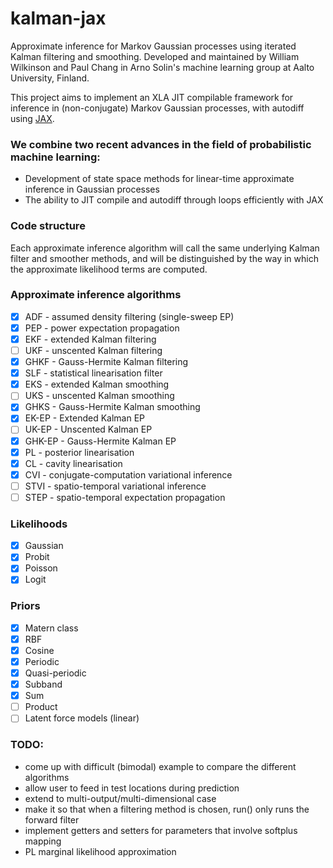 # kalman-jax
Approximate inference for Markov Gaussian processes using iterated Kalman filtering and smoothing. Developed and maintained by William Wilkinson and Paul Chang in Arno Solin's machine learning group at Aalto University, Finland.

This project aims to implement an XLA JIT compilable framework for inference in (non-conjugate) Markov Gaussian processes, with autodiff using [JAX](https://github.com/google/jax).

### We combine two recent advances in the field of probabilistic machine learning:
 - Development of state space methods for linear-time approximate inference in Gaussian processes
 - The ability to JIT compile and autodiff through loops efficiently with JAX

### Code structure
Each approximate inference algorithm will call the same underlying Kalman filter and smoother methods, and will be distinguished by the way in which the approximate likelihood terms are computed.

### Approximate inference algorithms
 - [x] ADF - assumed density filtering (single-sweep EP)
 - [x] PEP - power expectation propagation
 - [x] EKF - extended Kalman filtering
 - [ ] UKF - unscented Kalman filtering
 - [x] GHKF - Gauss-Hermite Kalman filtering
 - [x] SLF - statistical linearisation filter
 - [x] EKS - extended Kalman smoothing
 - [ ] UKS - unscented Kalman smoothing
 - [x] GHKS - Gauss-Hermite Kalman smoothing
 - [x] EK-EP - Extended Kalman EP
 - [ ] UK-EP - Unscented Kalman EP
 - [x] GHK-EP - Gauss-Hermite Kalman EP
 - [x] PL - posterior linearisation
 - [x] CL - cavity linearisation
 - [x] CVI - conjugate-computation variational inference
 - [ ] STVI - spatio-temporal variational inference
 - [ ] STEP - spatio-temporal expectation propagation

### Likelihoods
- [x] Gaussian
- [x] Probit
- [x] Poisson
- [x] Logit

### Priors
- [x] Matern class
- [x] RBF
- [x] Cosine
- [x] Periodic
- [x] Quasi-periodic
- [x] Subband
- [x] Sum
- [ ] Product
- [ ] Latent force models (linear)

### TODO:
- come up with difficult (bimodal) example to compare the different algorithms
- allow user to feed in test locations during prediction
- extend to multi-output/multi-dimensional case
- make it so that when a filtering method is chosen, run() only runs the forward filter
- implement getters and setters for parameters that involve softplus mapping
- PL marginal likelihood approximation
